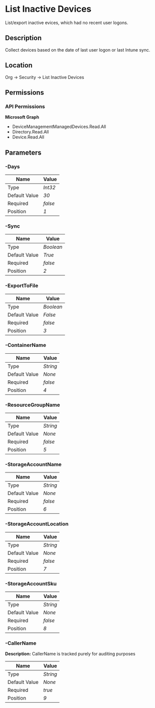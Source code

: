 # List Inactive Devices

List/export inactive evices, which had no recent user logons.

## Description

Collect devices based on the date of last user logon or last Intune sync.

## Location

Org &rarr; Security &rarr; List Inactive Devices

## Permissions

### API Permissions

**Microsoft Graph**
- DeviceManagementManagedDevices.Read.All
- Directory.Read.All
- Device.Read.All

## Parameters

### -Days

| Name | Value |
|---|---|
| Type | _Int32_ |
| Default Value | _30_ |
| Required | _false_ |
| Position | _1_ |

### -Sync

| Name | Value |
|---|---|
| Type | _Boolean_ |
| Default Value | _True_ |
| Required | _false_ |
| Position | _2_ |

### -ExportToFile

| Name | Value |
|---|---|
| Type | _Boolean_ |
| Default Value | _False_ |
| Required | _false_ |
| Position | _3_ |

### -ContainerName

| Name | Value |
|---|---|
| Type | _String_ |
| Default Value | _None_ |
| Required | _false_ |
| Position | _4_ |

### -ResourceGroupName

| Name | Value |
|---|---|
| Type | _String_ |
| Default Value | _None_ |
| Required | _false_ |
| Position | _5_ |

### -StorageAccountName

| Name | Value |
|---|---|
| Type | _String_ |
| Default Value | _None_ |
| Required | _false_ |
| Position | _6_ |

### -StorageAccountLocation

| Name | Value |
|---|---|
| Type | _String_ |
| Default Value | _None_ |
| Required | _false_ |
| Position | _7_ |

### -StorageAccountSku

| Name | Value |
|---|---|
| Type | _String_ |
| Default Value | _None_ |
| Required | _false_ |
| Position | _8_ |

### -CallerName

**Description:** CallerName is tracked purely for auditing purposes 

| Name | Value |
|---|---|
| Type | _String_ |
| Default Value | _None_ |
| Required | _true_ |
| Position | _9_ |


